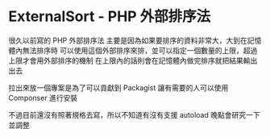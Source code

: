 # ExternalSort - PHP 外部排序法

  很久以前寫的 PHP 外部排序法
  主要是因為如果要排序的資料非常大，大到在記憶體內無法排序時
  可以使用這個外部排序來排，並可以指定一個數量的上限，超過上限才會用外部排序的機制
  在上限內的話則會在記憶體內做完排序就把結果輸出出去
  
  拉出來放一個專案是為了可以貢獻到 Packagist 
  讓有需要的人可以使用 Componser 進行安裝
  
  不過目前還沒有照著規格去寫，所以不知道有沒有支援 autoload
  晚點會研究一下並調整
